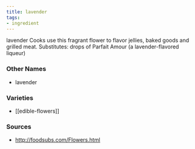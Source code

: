 ```yaml
---
title: lavender
tags:
- ingredient
---
```

lavender Cooks use this fragrant flower to flavor jellies, baked goods and grilled meat. Substitutes: drops of Parfait Amour (a lavender-flavored liqueur)

### Other Names

* lavender

### Varieties

* [[edible-flowers]]

### Sources
* http://foodsubs.com/Flowers.html
